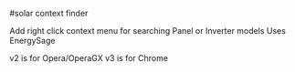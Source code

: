 #solar context finder

Add right click context menu for searching Panel or Inverter models
Uses EnergySage

v2 is for Opera/OperaGX 
v3 is for Chrome